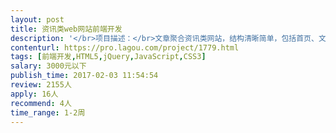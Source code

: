```yaml
---                
layout: post       
title: 资讯类web网站前端开发           
description: '</br>项目描述：</br>文章聚合资讯类网站，结构清晰简单，包括首页、文章页、分类页、搜索结果页、网站地图页。基于模板开发，已有原型图。</br></br>人员要求：</br>杭州本地开发者，可当面沟通优先。</br>'     
contenturl: https://pro.lagou.com/project/1779.html      
tags: [前端开发,HTML5,jQuery,JavaScript,CSS3]            
salary: 3000元以下          
publish_time: 2017-02-03 11:54:54         
review: 2155人                   
apply: 16人                   
recommend: 4人                   
time_range: 1-2周              
---                 
```

